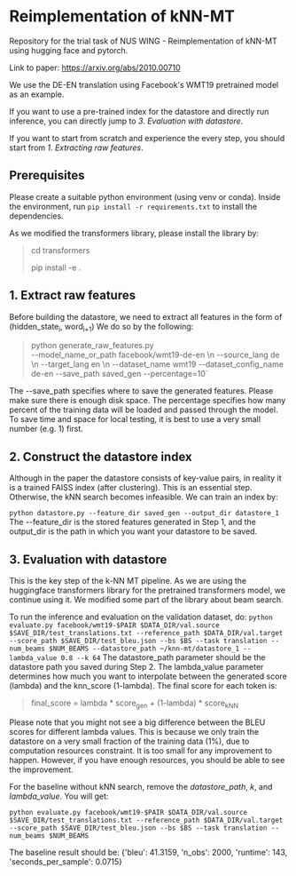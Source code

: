 # Reimplementation of kNN-MT
Repository for the trial task of NUS WING - Reimplementation of kNN-MT using hugging face and pytorch. 

Link to paper: https://arxiv.org/abs/2010.00710

We use the DE-EN translation using Facebook's WMT19 pretrained model as an example. 

If you want to use a pre-trained index for the datastore and directly run inference, you can directly jump to _3. Evaluation with datastore_. 

If you want to start from scratch and experience the every step, you should start from _1. Extracting raw features_.

## Prerequisites
Please create a suitable python environment (using venv or conda). 
Inside the environment, run `pip install -r requirements.txt` to install the dependencies.

As we modified the transformers library, please install the library by:

> cd transformers
> 
> pip install -e .



## 1. Extract raw features 
Before building the datastore, we need to extract all features in the form of (hidden_state<sub>i</sub>, word<sub>i+1</sub>) 
We do so by the following: 
>python generate_raw_features.py   
>--model_name_or_path facebook/wmt19-de-en   \n
>--source_lang de  \n
>--target_lang en   \n
>--dataset_name wmt19 
>--dataset_config_name de-en 
>--save_path saved_gen
>--percentage=10`

The --save_path specifies where to save the generated features. Please make sure there is enough disk space.
The percentage specifies how many percent of the training data will be loaded and passed through the model. To save time and space for local testing, it is best to use a very small number (e.g. 1) first. 

## 2. Construct the datastore index
Although in the paper the datastore consists of key-value pairs, in reality it is a trained FAISS index (after clustering).
This is an essential step. Otherwise, the kNN search becomes infeasible. 
We can train an index by: 

`python datastore.py --feature_dir saved_gen --output_dir datastore_1
`
The --feature_dir is the stored features generated in Step 1, and the output_dir is the path in which you want your datastore to be saved. 

## 3. Evaluation with datastore
This is the key step of the k-NN MT pipeline. As we are using the huggingface transformers library for the pretrained transformers model, we continue using it. 
We modified some part of the library about beam search. 

To run the inference and evaluation on the validation dataset, do: 
`
python evaluate.py facebook/wmt19-$PAIR $DATA_DIR/val.source $SAVE_DIR/test_translations.txt --reference_path $DATA_DIR/val.target --score_path $SAVE_DIR/test_bleu.json --bs $BS --task translation --num_beams $NUM_BEAMS --datastore_path ~/knn-mt/datastore_1 --lambda_value 0.8 --k 64
`
The datastore_path parameter should be the datastore path you saved during Step 2. 
The lambda_value parameter determines how much you want to interpolate between the generated score (lambda) and the knn_score (1-lambda). 
The final score for each token is:

>final_score = lambda * score<sub>gen</sub> + (1-lambda) * score<sub>kNN</sub>


Please note that you might not see a big difference between the BLEU scores for different lambda values. This is because we only train the datastore on a very small fraction of the training data (1%), due to computation resources constraint. 
It is too small for any improvement to happen. However, if you have enough resources, you should be able to see the improvement. 


For the baseline without kNN search, remove the _datastore_path_, _k_, and _lambda_value_. You will get: 

`
python evaluate.py facebook/wmt19-$PAIR $DATA_DIR/val.source $SAVE_DIR/test_translations.txt --reference_path $DATA_DIR/val.target --score_path $SAVE_DIR/test_bleu.json --bs $BS --task translation --num_beams $NUM_BEAMS
`

The baseline result should be:
{'bleu': 41.3159, 'n_obs': 2000, 'runtime': 143, 'seconds_per_sample': 0.0715}
